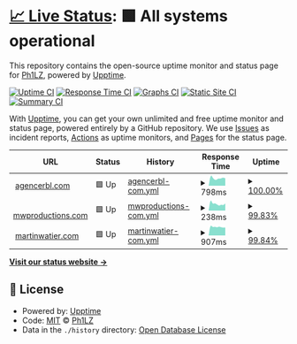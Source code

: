 # [📈 Live Status](https://Ph1LZ.github.io/upptime): <!--live status--> **🟩 All systems operational**

This repository contains the open-source uptime monitor and status page for [Ph1LZ](https://Ph1LZ.github.io/upptime), powered by [Upptime](https://github.com/upptime/upptime).

[![Uptime CI](https://github.com/Ph1LZ/upptime/workflows/Uptime%20CI/badge.svg)](https://github.com/Ph1LZ/upptime/actions?query=workflow%3A%22Uptime+CI%22)
[![Response Time CI](https://github.com/Ph1LZ/upptime/workflows/Response%20Time%20CI/badge.svg)](https://github.com/Ph1LZ/upptime/actions?query=workflow%3A%22Response+Time+CI%22)
[![Graphs CI](https://github.com/Ph1LZ/upptime/workflows/Graphs%20CI/badge.svg)](https://github.com/Ph1LZ/upptime/actions?query=workflow%3A%22Graphs+CI%22)
[![Static Site CI](https://github.com/Ph1LZ/upptime/workflows/Static%20Site%20CI/badge.svg)](https://github.com/Ph1LZ/upptime/actions?query=workflow%3A%22Static+Site+CI%22)
[![Summary CI](https://github.com/Ph1LZ/upptime/workflows/Summary%20CI/badge.svg)](https://github.com/Ph1LZ/upptime/actions?query=workflow%3A%22Summary+CI%22)

With [Upptime](https://upptime.js.org), you can get your own unlimited and free uptime monitor and status page, powered entirely by a GitHub repository. We use [Issues](https://github.com/Ph1LZ/upptime/issues) as incident reports, [Actions](https://github.com/Ph1LZ/upptime/actions) as uptime monitors, and [Pages](https://Ph1LZ.github.io/upptime) for the status page.

<!--start: status pages-->
<!-- This summary is generated by Upptime (https://github.com/upptime/upptime) -->
<!-- Do not edit this manually, your changes will be overwritten -->
<!-- prettier-ignore -->
| URL | Status | History | Response Time | Uptime |
| --- | ------ | ------- | ------------- | ------ |
| <img alt="" src="https://icons.duckduckgo.com/ip3/www.agencerbl.com.ico" height="13"> [agencerbl.com](https://www.agencerbl.com) | 🟩 Up | [agencerbl-com.yml](https://github.com/Ph1LZ/upptime/commits/HEAD/history/agencerbl-com.yml) | <details><summary><img alt="Response time graph" src="./graphs/agencerbl-com/response-time-week.png" height="20"> 798ms</summary><br><a href="https://Ph1LZ.github.io/upptime/history/agencerbl-com"><img alt="Response time 1744" src="https://img.shields.io/endpoint?url=https%3A%2F%2Fraw.githubusercontent.com%2FPh1LZ%2Fupptime%2FHEAD%2Fapi%2Fagencerbl-com%2Fresponse-time.json"></a><br><a href="https://Ph1LZ.github.io/upptime/history/agencerbl-com"><img alt="24-hour response time 792" src="https://img.shields.io/endpoint?url=https%3A%2F%2Fraw.githubusercontent.com%2FPh1LZ%2Fupptime%2FHEAD%2Fapi%2Fagencerbl-com%2Fresponse-time-day.json"></a><br><a href="https://Ph1LZ.github.io/upptime/history/agencerbl-com"><img alt="7-day response time 798" src="https://img.shields.io/endpoint?url=https%3A%2F%2Fraw.githubusercontent.com%2FPh1LZ%2Fupptime%2FHEAD%2Fapi%2Fagencerbl-com%2Fresponse-time-week.json"></a><br><a href="https://Ph1LZ.github.io/upptime/history/agencerbl-com"><img alt="30-day response time 869" src="https://img.shields.io/endpoint?url=https%3A%2F%2Fraw.githubusercontent.com%2FPh1LZ%2Fupptime%2FHEAD%2Fapi%2Fagencerbl-com%2Fresponse-time-month.json"></a><br><a href="https://Ph1LZ.github.io/upptime/history/agencerbl-com"><img alt="1-year response time 1704" src="https://img.shields.io/endpoint?url=https%3A%2F%2Fraw.githubusercontent.com%2FPh1LZ%2Fupptime%2FHEAD%2Fapi%2Fagencerbl-com%2Fresponse-time-year.json"></a></details> | <details><summary><a href="https://Ph1LZ.github.io/upptime/history/agencerbl-com">100.00%</a></summary><a href="https://Ph1LZ.github.io/upptime/history/agencerbl-com"><img alt="All-time uptime 99.87%" src="https://img.shields.io/endpoint?url=https%3A%2F%2Fraw.githubusercontent.com%2FPh1LZ%2Fupptime%2FHEAD%2Fapi%2Fagencerbl-com%2Fuptime.json"></a><br><a href="https://Ph1LZ.github.io/upptime/history/agencerbl-com"><img alt="24-hour uptime 100.00%" src="https://img.shields.io/endpoint?url=https%3A%2F%2Fraw.githubusercontent.com%2FPh1LZ%2Fupptime%2FHEAD%2Fapi%2Fagencerbl-com%2Fuptime-day.json"></a><br><a href="https://Ph1LZ.github.io/upptime/history/agencerbl-com"><img alt="7-day uptime 100.00%" src="https://img.shields.io/endpoint?url=https%3A%2F%2Fraw.githubusercontent.com%2FPh1LZ%2Fupptime%2FHEAD%2Fapi%2Fagencerbl-com%2Fuptime-week.json"></a><br><a href="https://Ph1LZ.github.io/upptime/history/agencerbl-com"><img alt="30-day uptime 100.00%" src="https://img.shields.io/endpoint?url=https%3A%2F%2Fraw.githubusercontent.com%2FPh1LZ%2Fupptime%2FHEAD%2Fapi%2Fagencerbl-com%2Fuptime-month.json"></a><br><a href="https://Ph1LZ.github.io/upptime/history/agencerbl-com"><img alt="1-year uptime 99.80%" src="https://img.shields.io/endpoint?url=https%3A%2F%2Fraw.githubusercontent.com%2FPh1LZ%2Fupptime%2FHEAD%2Fapi%2Fagencerbl-com%2Fuptime-year.json"></a></details>
| <img alt="" src="https://icons.duckduckgo.com/ip3/mwproductions.com.ico" height="13"> [mwproductions.com](https://mwproductions.com) | 🟩 Up | [mwproductions-com.yml](https://github.com/Ph1LZ/upptime/commits/HEAD/history/mwproductions-com.yml) | <details><summary><img alt="Response time graph" src="./graphs/mwproductions-com/response-time-week.png" height="20"> 238ms</summary><br><a href="https://Ph1LZ.github.io/upptime/history/mwproductions-com"><img alt="Response time 309" src="https://img.shields.io/endpoint?url=https%3A%2F%2Fraw.githubusercontent.com%2FPh1LZ%2Fupptime%2FHEAD%2Fapi%2Fmwproductions-com%2Fresponse-time.json"></a><br><a href="https://Ph1LZ.github.io/upptime/history/mwproductions-com"><img alt="24-hour response time 250" src="https://img.shields.io/endpoint?url=https%3A%2F%2Fraw.githubusercontent.com%2FPh1LZ%2Fupptime%2FHEAD%2Fapi%2Fmwproductions-com%2Fresponse-time-day.json"></a><br><a href="https://Ph1LZ.github.io/upptime/history/mwproductions-com"><img alt="7-day response time 238" src="https://img.shields.io/endpoint?url=https%3A%2F%2Fraw.githubusercontent.com%2FPh1LZ%2Fupptime%2FHEAD%2Fapi%2Fmwproductions-com%2Fresponse-time-week.json"></a><br><a href="https://Ph1LZ.github.io/upptime/history/mwproductions-com"><img alt="30-day response time 226" src="https://img.shields.io/endpoint?url=https%3A%2F%2Fraw.githubusercontent.com%2FPh1LZ%2Fupptime%2FHEAD%2Fapi%2Fmwproductions-com%2Fresponse-time-month.json"></a><br><a href="https://Ph1LZ.github.io/upptime/history/mwproductions-com"><img alt="1-year response time 249" src="https://img.shields.io/endpoint?url=https%3A%2F%2Fraw.githubusercontent.com%2FPh1LZ%2Fupptime%2FHEAD%2Fapi%2Fmwproductions-com%2Fresponse-time-year.json"></a></details> | <details><summary><a href="https://Ph1LZ.github.io/upptime/history/mwproductions-com">99.83%</a></summary><a href="https://Ph1LZ.github.io/upptime/history/mwproductions-com"><img alt="All-time uptime 99.97%" src="https://img.shields.io/endpoint?url=https%3A%2F%2Fraw.githubusercontent.com%2FPh1LZ%2Fupptime%2FHEAD%2Fapi%2Fmwproductions-com%2Fuptime.json"></a><br><a href="https://Ph1LZ.github.io/upptime/history/mwproductions-com"><img alt="24-hour uptime 100.00%" src="https://img.shields.io/endpoint?url=https%3A%2F%2Fraw.githubusercontent.com%2FPh1LZ%2Fupptime%2FHEAD%2Fapi%2Fmwproductions-com%2Fuptime-day.json"></a><br><a href="https://Ph1LZ.github.io/upptime/history/mwproductions-com"><img alt="7-day uptime 99.83%" src="https://img.shields.io/endpoint?url=https%3A%2F%2Fraw.githubusercontent.com%2FPh1LZ%2Fupptime%2FHEAD%2Fapi%2Fmwproductions-com%2Fuptime-week.json"></a><br><a href="https://Ph1LZ.github.io/upptime/history/mwproductions-com"><img alt="30-day uptime 99.92%" src="https://img.shields.io/endpoint?url=https%3A%2F%2Fraw.githubusercontent.com%2FPh1LZ%2Fupptime%2FHEAD%2Fapi%2Fmwproductions-com%2Fuptime-month.json"></a><br><a href="https://Ph1LZ.github.io/upptime/history/mwproductions-com"><img alt="1-year uptime 99.95%" src="https://img.shields.io/endpoint?url=https%3A%2F%2Fraw.githubusercontent.com%2FPh1LZ%2Fupptime%2FHEAD%2Fapi%2Fmwproductions-com%2Fuptime-year.json"></a></details>
| <img alt="" src="https://icons.duckduckgo.com/ip3/www.martinwatier.com.ico" height="13"> [martinwatier.com](https://www.martinwatier.com) | 🟩 Up | [martinwatier-com.yml](https://github.com/Ph1LZ/upptime/commits/HEAD/history/martinwatier-com.yml) | <details><summary><img alt="Response time graph" src="./graphs/martinwatier-com/response-time-week.png" height="20"> 907ms</summary><br><a href="https://Ph1LZ.github.io/upptime/history/martinwatier-com"><img alt="Response time 1022" src="https://img.shields.io/endpoint?url=https%3A%2F%2Fraw.githubusercontent.com%2FPh1LZ%2Fupptime%2FHEAD%2Fapi%2Fmartinwatier-com%2Fresponse-time.json"></a><br><a href="https://Ph1LZ.github.io/upptime/history/martinwatier-com"><img alt="24-hour response time 855" src="https://img.shields.io/endpoint?url=https%3A%2F%2Fraw.githubusercontent.com%2FPh1LZ%2Fupptime%2FHEAD%2Fapi%2Fmartinwatier-com%2Fresponse-time-day.json"></a><br><a href="https://Ph1LZ.github.io/upptime/history/martinwatier-com"><img alt="7-day response time 907" src="https://img.shields.io/endpoint?url=https%3A%2F%2Fraw.githubusercontent.com%2FPh1LZ%2Fupptime%2FHEAD%2Fapi%2Fmartinwatier-com%2Fresponse-time-week.json"></a><br><a href="https://Ph1LZ.github.io/upptime/history/martinwatier-com"><img alt="30-day response time 884" src="https://img.shields.io/endpoint?url=https%3A%2F%2Fraw.githubusercontent.com%2FPh1LZ%2Fupptime%2FHEAD%2Fapi%2Fmartinwatier-com%2Fresponse-time-month.json"></a><br><a href="https://Ph1LZ.github.io/upptime/history/martinwatier-com"><img alt="1-year response time 1031" src="https://img.shields.io/endpoint?url=https%3A%2F%2Fraw.githubusercontent.com%2FPh1LZ%2Fupptime%2FHEAD%2Fapi%2Fmartinwatier-com%2Fresponse-time-year.json"></a></details> | <details><summary><a href="https://Ph1LZ.github.io/upptime/history/martinwatier-com">99.84%</a></summary><a href="https://Ph1LZ.github.io/upptime/history/martinwatier-com"><img alt="All-time uptime 99.93%" src="https://img.shields.io/endpoint?url=https%3A%2F%2Fraw.githubusercontent.com%2FPh1LZ%2Fupptime%2FHEAD%2Fapi%2Fmartinwatier-com%2Fuptime.json"></a><br><a href="https://Ph1LZ.github.io/upptime/history/martinwatier-com"><img alt="24-hour uptime 100.00%" src="https://img.shields.io/endpoint?url=https%3A%2F%2Fraw.githubusercontent.com%2FPh1LZ%2Fupptime%2FHEAD%2Fapi%2Fmartinwatier-com%2Fuptime-day.json"></a><br><a href="https://Ph1LZ.github.io/upptime/history/martinwatier-com"><img alt="7-day uptime 99.84%" src="https://img.shields.io/endpoint?url=https%3A%2F%2Fraw.githubusercontent.com%2FPh1LZ%2Fupptime%2FHEAD%2Fapi%2Fmartinwatier-com%2Fuptime-week.json"></a><br><a href="https://Ph1LZ.github.io/upptime/history/martinwatier-com"><img alt="30-day uptime 99.92%" src="https://img.shields.io/endpoint?url=https%3A%2F%2Fraw.githubusercontent.com%2FPh1LZ%2Fupptime%2FHEAD%2Fapi%2Fmartinwatier-com%2Fuptime-month.json"></a><br><a href="https://Ph1LZ.github.io/upptime/history/martinwatier-com"><img alt="1-year uptime 99.90%" src="https://img.shields.io/endpoint?url=https%3A%2F%2Fraw.githubusercontent.com%2FPh1LZ%2Fupptime%2FHEAD%2Fapi%2Fmartinwatier-com%2Fuptime-year.json"></a></details>

<!--end: status pages-->

[**Visit our status website →**](https://Ph1LZ.github.io/upptime)

## 📄 License

- Powered by: [Upptime](https://github.com/upptime/upptime)
- Code: [MIT](./LICENSE) © [Ph1LZ](https://Ph1LZ.github.io/upptime)
- Data in the `./history` directory: [Open Database License](https://opendatacommons.org/licenses/odbl/1-0/)
